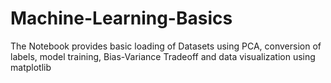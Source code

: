 # Machine-Learning-Basics
The Notebook provides basic loading of Datasets using PCA, conversion of labels, model training, Bias-Variance Tradeoff and data visualization using matplotlib 
